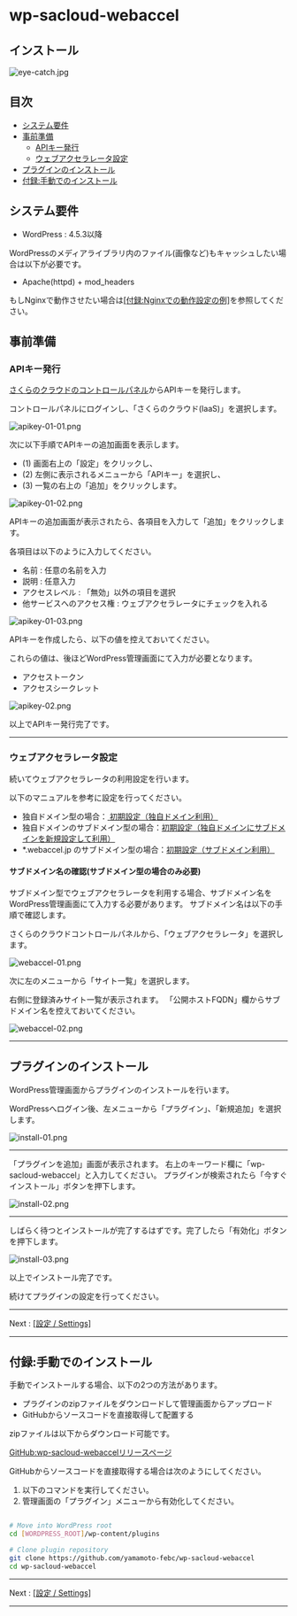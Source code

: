 # wp-sacloud-webaccel

## インストール

![eye-catch.jpg](images/eye-catch.jpg)

## 目次

  - [システム要件](#システム要件)
  - [事前準備](#事前準備)
    - [APIキー発行](#apiキー発行)
    - [ウェブアクセラレータ設定](#ウェブアクセラレータ設定)
  - [プラグインのインストール](#プラグインのインストール)
  - [付録:手動でのインストール](#付録手動でのインストール)


## システム要件

  - WordPress : 4.5.3以降

WordPressのメディアライブラリ内のファイル(画像など)もキャッシュしたい場合は以下が必要です。

  - Apache(httpd) + mod_headers

もしNginxで動作させたい場合は[[付録:Nginxでの動作設定の例]](Settings.md#付録nginxでの動作設定の例)を参照してください。


## 事前準備

### APIキー発行

[さくらのクラウドのコントロールパネル](https://secure.sakura.ad.jp/cloud/)からAPIキーを発行します。

コントロールパネルにログインし、「さくらのクラウド(IaaS)」を選択します。

![apikey-01-01.png](images/apikey-01-01.png)

次に以下手順でAPIキーの追加画面を表示します。

  - (1) 画面右上の「設定」をクリックし、
  - (2) 左側に表示されるメニューから「APIキー」を選択し、
  - (3) 一覧の右上の「追加」をクリックします。

![apikey-01-02.png](images/apikey-01-02.png)

APIキーの追加画面が表示されたら、各項目を入力して「追加」をクリックします。

各項目は以下のように入力してください。

  - 名前 : 任意の名前を入力
  - 説明 : 任意入力
  - アクセスレベル : 「無効」以外の項目を選択
  - 他サービスへのアクセス権 : ウェブアクセラレータにチェックを入れる

![apikey-01-03.png](images/apikey-01-03.png)

APIキーを作成したら、以下の値を控えておいてください。

これらの値は、後ほどWordPress管理画面にて入力が必要となります。

  - アクセストークン
  - アクセスシークレット

![apikey-02.png](images/apikey-02.png)

以上でAPIキー発行完了です。

---

### ウェブアクセラレータ設定

続いてウェブアクセラレータの利用設定を行います。

以下のマニュアルを参考に設定を行ってください。

  - 独自ドメイン型の場合：[ 初期設定（独自ドメイン利用）](https://manual.sakura.ad.jp/cloud/webaccel/manual/settings-domain.html)
  - 独自ドメインのサブドメイン型の場合：[初期設定（独自ドメインにサブドメインを新規設定して利用）](https://manual.sakura.ad.jp/cloud/webaccel/manual/settings-domain-add-subdomain.html)
  - *.webaccel.jp のサブドメイン型の場合：[初期設定（サブドメイン利用） ](https://manual.sakura.ad.jp/cloud/webaccel/manual/settings-subdomain.html)

#### サブドメイン名の確認(サブドメイン型の場合のみ必要)

サブドメイン型でウェブアクセラレータを利用する場合、サブドメイン名をWordPress管理画面にて入力する必要があります。
サブドメイン名は以下の手順で確認します。

さくらのクラウドコントロールパネルから、「ウェブアクセラレータ」を選択します。

![webaccel-01.png](images/webaccel-01.png)

次に左のメニューから「サイト一覧」を選択します。

右側に登録済みサイト一覧が表示されます。
「公開ホストFQDN」欄からサブドメイン名を控えておいてください。

![webaccel-02.png](images/webaccel-02.png)


---


## プラグインのインストール

WordPress管理画面からプラグインのインストールを行います。

WordPressへログイン後、左メニューから「プラグイン」、「新規追加」を選択します。

![install-01.png](images/install-01.png)

---

「プラグインを追加」画面が表示されます。
右上のキーワード欄に「wp-sacloud-webaccel」と入力してください。
プラグインが検索されたら「今すぐインストール」ボタンを押下します。

![install-02.png](images/install-02.png)

---

しばらく待つとインストールが完了するはずです。完了したら「有効化」ボタンを押下します。

![install-03.png](images/install-03.png)

以上でインストール完了です。

続けてプラグインの設定を行ってください。

---

Next : [[設定 / Settings]](Settings.md)

---



## 付録:手動でのインストール

手動でインストールする場合、以下の2つの方法があります。

  - プラグインのzipファイルをダウンロードして管理画面からアップロード
  - GitHubからソースコードを直接取得して配置する

zipファイルは以下からダウンロード可能です。

[GitHub:wp-sacloud-webaccelリリースページ](https://github.com/yamamoto-febc/wp-sacloud-webaccel/releases/latest)

GitHubからソースコードを直接取得する場合は次のようにしてください。

1. 以下のコマンドを実行してください。
2. 管理画面の「プラグイン」メニューから有効化してください。

```bash

# Move into WordPress root
cd [WORDPRESS_ROOT]/wp-content/plugins

# Clone plugin repository
git clone https://github.com/yamamoto-febc/wp-sacloud-webaccel
cd wp-sacloud-webaccel

```

---

Next : [[設定 / Settings]](Settings.md)

---